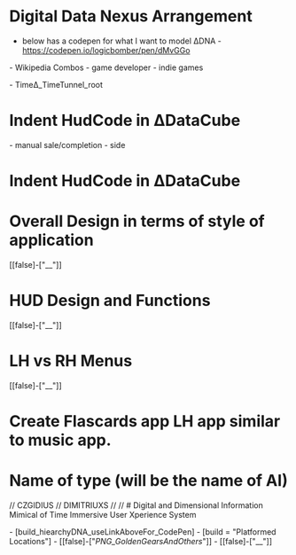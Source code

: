 # Digital Data Nexus Arrangement

- below has a codepen for what I want to model ΔDNA
\- https://codepen.io/logicbomber/pen/dMvGGo


\- Wikipedia Combos
    - game developer
    - indie games




\- TimeΔ_TimeTunnel_root


 # Indent HudCode in ΔDataCube
\- manual sale/completion - side


# Indent HudCode in ΔDataCube


# Overall Design in terms of style of application
[[false]-["__"]]


# HUD Design and Functions
[[false]-["__"]]


# LH vs RH Menus
[[false]-["__"]]


# Create Flascards app LH app similar to music app.


# Name of type (will be the name of AI)
// CZGIDIUS
// DIMITRIUXS
// 
// # 
Digital and Dimensional
Information 
Mimical
of
Time
Immersive 
User 
Xperience 
System



\- [build_hiearchyDNA_useLinkAboveFor_CodePen]
\- [build = "Platformed Locations"]
\- [[false]-["_PNG_GoldenGearsAndOthers_"]]
\- [[false]-["__"]]